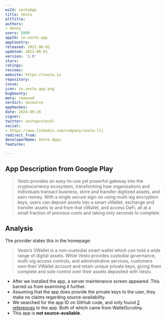 ```yaml
---
wsId: vestoApp
title: Vesto
altTitle: 
authors:
- danny
users: 5000
appId: io.vesto.app
appCountry: 
released: 2022-06-01
updated: 2022-06-01
version: '1.0'
stars: 
ratings: 
reviews: 
website: https://vesto.io
repository: 
issue: 
icon: io.vesto.app.png
bugbounty: 
meta: removed
verdict: nosource
appHashes: 
date: 2024-09-26
signer: 
twitter: vestoprotocol
social:
- https://www.linkedin.com/company/vesto-llc
redirect_from: 
developerName: Vesto Apps
features: 

---
```


## App Description from Google Play

> Vesto provides an easy-to-use yet powerful gateway into the cryptocurrency ecosystem, transforming how organizations and individuals transact business, store and transfer digitized assets, and earn money. With a single secure sign-on using multi-sig encryption keys, users can deposit assets into a smart vWallet, exchange and transfer assets to and from that vWallet, and access DeFi, all at a small fraction of previous costs and taking only seconds to complete.

## Analysis 

The provider states this in the homepage:
  > Vesto’s VWallet is a non-custodial smart wallet which can hold a wide range of digital assets. While Vesto provides custodial governance, multi-sig access controls, and administrative services, customers own their VWallet account and retain unique private keys, giving them complete and sole control over their assets deposited with Vesto.

- After we installed the app, a server maintenance screen appeared. This barred us from examining it further.
- Assuming that the app does provide the private keys to the user, they make no claims regarding source-availability. 
- We searched for the app ID on GitHub code, and only found [2 references](https://github.com/search?q=io.vesto.app&type=code) to the app. Both of which came from WalletScrutiny. 
- This app is **not source-available**.


